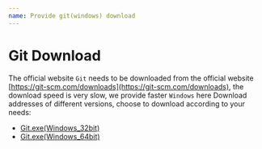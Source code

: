 ```yaml
---
name: Provide git(windows) download
---
```



# Git Download
The official website `Git` needs to be downloaded from the official website [https://git-scm.com/downloads](https://git-scm.com/downloads), the download speed is very slow, we provide faster `Windows` here Download addresses of different versions, choose to download according to your needs:

+ <a href="https://www.gitclone.com/download/Git-2.31.1-32-bit.exe">Git.exe(Windows_32bit)</a>
+ <a href="https://www.gitclone.com/download/Git-2.31.1-64-bit.exe">Git.exe(Windows_64bit)</a>

